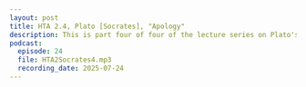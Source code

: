 ```yaml
---
layout: post
title: HTA 2.4, Plato [Socrates], "Apology"
description: This is part four of four of the lecture series on Plato's "Apology," a faithful rendition of Socrates' aretaic voice at his death trial.
podcast:
  episode: 24
  file: HTA2Socrates4.mp3
  recording_date: 2025-07-24
---
```

